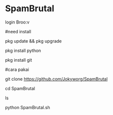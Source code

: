 # SpamBrutal
login Broo:v




#need install

pkg update && pkg upgrade

pkg install python

pkg install git



#cara pakai


git clone https://github.com/Jokyworg/SpamBrutal


cd SpamBrutal


ls


python SpamBrutal.sh

